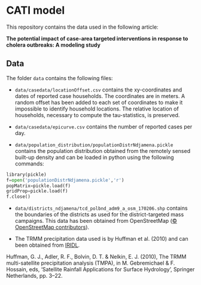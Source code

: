 # CATI model

This repository contains the data used in the following article:

__The potential impact of case-area targeted interventions in response to cholera outbreaks: A modeling study__

## Data

The folder `data` contains the following files:

- `data/casedata/locationOffset.csv` contains the xy-coordinates and dates of reported case households. The coordinates are in meters. A random offset has been added to each set of coordinates to make it impossible to identify household locations. The relative location of households, necessary to compute the tau-statistics, is preserved.

- `data/casedata/epicurve.csv` contains the number of reported cases per day.

- `data/population_distribution/populationDistrNdjamena.pickle` contains the population distribution obtained from the remotely sensed built-up density and can be loaded in python using the following commands:

```python
library(pickle)
f=open('populationDistrNdjamena.pickle','r')
popMatrix=pickle.load(f)
gridProp=pickle.load(f)
f.close()
```

- `data/districts_ndjamena/tcd_polbnd_adm9_a_osm_170206.shp` contains the boundaries of the districts as used for the district-targeted mass campaigns. This data has been obtained from OpenStreetMap ([© OpenStreetMap contributors](https://www.openstreetmap.org/copyright)).

- The TRMM precipitation data used is by Huffman et al. (2010) and can been obtained from [IRIDL].

[IRIDL]: http://iridl.ldeo.columbia.edu/SOURCES/.NASA/.GES-DAAC/.TRMM_L3/.TRMM_3B42/.v7/.daily/.precipitation/X/15.0/15.25/RANGEEDGES/Y/12/12.25/RANGEEDGES/T/(01%20Apr%202011)(01%20May%202012)RANGEEDGES/

Huffman, G. J., Adler, R. F., Bolvin, D. T. & Nelkin, E. J. (2010), The TRMM
multi-satellite precipitation analysis (TMPA), in M. Gebremichael & F. Hossain,
eds, ‘Satellite Rainfall Applications for Surface Hydrology’, Springer Netherlands,
pp. 3–22.
